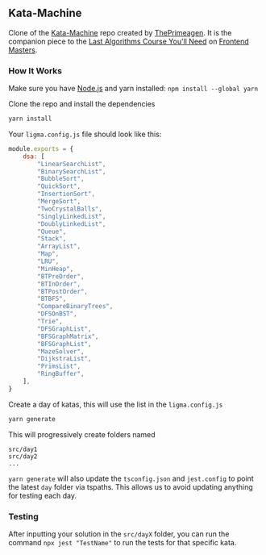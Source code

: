 ## Kata-Machine

Clone of the [Kata-Machine](https://github.com/ThePrimeagen/kata-machine/tree/master) repo created by [ThePrimeagen](https://twitch.tv/ThePrimeagen). It is the companion piece to the [Last Algorithms Course You'll Need](https://frontendmasters.com/courses/algorithms/introduction/) on [Frontend Masters](https://frontendmasters.com/).

### How It Works

Make sure you have [Node.js](https://nodejs.org/en/) and yarn installed: `npm install --global yarn`

Clone the repo and install the dependencies

```bash
yarn install
```

Your `ligma.config.js` file should look like this:
```javascript
module.exports = {
    dsa: [
        "LinearSearchList",
        "BinarySearchList",
        "BubbleSort",
        "QuickSort",
        "InsertionSort",
        "MergeSort",
        "TwoCrystalBalls",
        "SinglyLinkedList",
        "DoublyLinkedList",
        "Queue",
        "Stack",
        "ArrayList",
        "Map",
        "LRU",
        "MinHeap",
        "BTPreOrder",
        "BTInOrder",
        "BTPostOrder",
        "BTBFS",
        "CompareBinaryTrees",
        "DFSOnBST",
        "Trie",
        "DFSGraphList",
        "BFSGraphMatrix",
        "BFSGraphList",
        "MazeSolver",
        "DijkstraList",
        "PrimsList",
        "RingBuffer",
    ],
}
```

Create a day of katas, this will use the list in the `ligma.config.js`
```bash
yarn generate
```

This will progressively create folders named

```
src/day1
src/day2
...
```

`yarn generate` will also update the `tsconfig.json` and `jest.config` to point
the latest `day` folder via tspaths.  This allows us to avoid updating anything
for testing each day.

### Testing

After inputting your solution in the `src/dayX` folder, you can run the command `npx jest "TestName"` to run the tests for that specific kata.